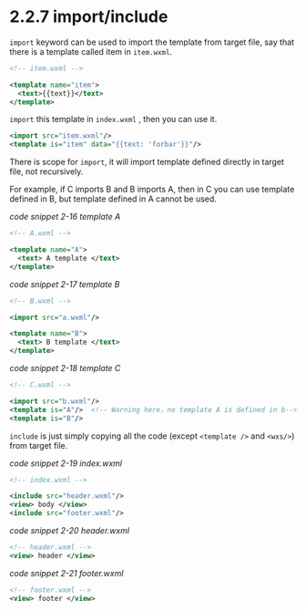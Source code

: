 # 2.2.7 import/include

`import` keyword can be used to import the template from target file, say that there is a template called item in `item.wxml`.

```xml
<!-- item.wxml -->

<template name="item">
  <text>{{text}}</text>
</template>
```

`import` this template in `index.wxml` , then you can use it.

```xml
<import src="item.wxml"/>
<template is="item" data="{{text: 'forbar'}}"/>
```

There is scope for `import`,  it will import template defined directly in target file, not recursively. 

For example, if C imports B and B imports A, then in C you can use template defined in B, but template defined in A cannot be used.

*code snippet 2-16 template A*
```xml
<!-- A.wxml -->

<template name="A">
  <text> A template </text>
</template>
```

*code snippet 2-17 template B*
```xml
<!-- B.wxml -->

<import src="a.wxml"/>

<template name="B">
  <text> B template </text>
</template>
```

*code snippet 2-18 template C*
```xml
<!-- C.wxml -->

<import src="b.wxml"/>
<template is="A"/>  <!-- Warning here，no template A is defined in b-->
<template is="B"/>
```

`include` is just simply copying all the code (except `<template />` and `<wxs/>`) from target file. 

*code snippet 2-19 index.wxml*
```xml
<!-- index.wxml -->

<include src="header.wxml"/>
<view> body </view>
<include src="footer.wxml"/>
```

*code snippet 2-20 header.wxml*
```xml
<!-- header.wxml -->
<view> header </view>
```

*code snippet 2-21 footer.wxml*
```xml
<!-- footer.wxml -->
<view> footer </view>
```